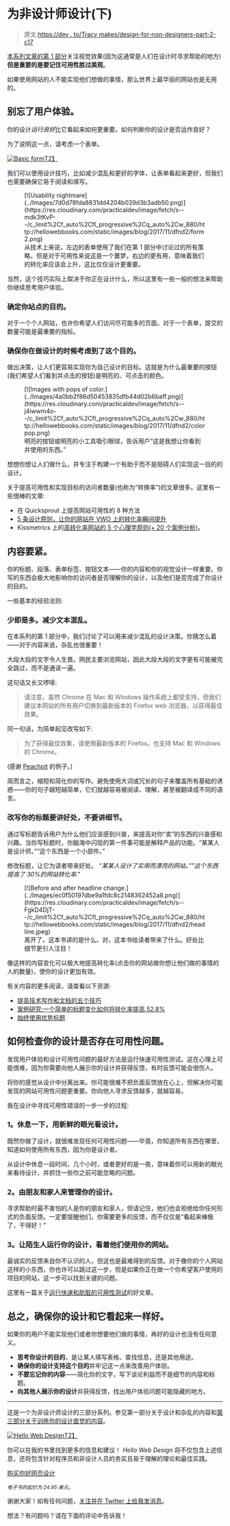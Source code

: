 # 为非设计师设计(下)

> 原文:[https://dev . to/Tracy makes/design-for-non-designers-part-2-c17](https://dev.to/tracymakes/design-for-non-designers-part-2-c17)

[本系列文章的第 1 部分](https://dev.to/tracymakes/design-for-non-designers-part-1-28m2)关注视觉效果(因为这通常是人们在设计时寻求帮助的地方)**但是重要的是要记住可用性胜过美观**。

如果使用网站的人不能实现他们想做的事情，那么世界上最华丽的网站也是无用的。

## [](#dont-forget-the-user-experience)别忘了用户体验。

你的设计*运行良好*比它看起来如何更重要。如何判断你的设计是否运作良好？

为了说明这一点，请考虑一个表单。

[![Basic form](../Images/4e642895a43feac34be962a873f247e0.png)T2】](https://res.cloudinary.com/practicaldev/image/fetch/s--UcBAZc3o--/c_limit%2Cf_auto%2Cfl_progressive%2Cq_auto%2Cw_880/http://hellowebbooks.com/static/images/blog/2017/11/dfnd2/form.png)

我们可以使用设计技巧，比如减少混乱和更好的字体，让表单看起来更好，但我们也需要确保它易于阅读和填写。

<figure>[![Usability nightmare](../Images/7d0d78fda8831dd4204b039d3b3adb50.png)](https://res.cloudinary.com/practicaldev/image/fetch/s--mdk3tKvP--/c_limit%2Cf_auto%2Cfl_progressive%2Cq_auto%2Cw_880/http://hellowebbooks.com/static/images/blog/2017/11/dfnd2/form2.png) 

<figcaption>从技术上来说，左边的表单使用了我们在第 1 部分中讨论过的所有策略，但是对于可用性来说这是一个噩梦。右边的更有用，意味着我们的转化率应该会上升，这比仅仅设计更重要。</figcaption>

</figure>

当然，这个技巧实际上取决于你正在设计什么，所以这里有一些一般的想法来帮助你继续思考用户体验。

### [](#determine-the-purpose-of-your-site)确定你站点的目的。

对于一个个人网站，也许你希望人们访问尽可能多的页面。对于一个表单，提交的数量可能是最重要的指标。

### 确保你在做设计的时候考虑到了这个目的。

做出决策，让人们更容易实现你为自己设计的目标。这就是为什么最重要的按钮(我们希望人们看到并点击的按钮)是明亮的、可点击的颜色。

<figure>[![Images with pops of color.](../Images/4a0bb2f86d50453835dfb44d02b6baff.png)](https://res.cloudinary.com/practicaldev/image/fetch/s--j4iwwm4o--/c_limit%2Cf_auto%2Cfl_progressive%2Cq_auto%2Cw_880/http://hellowebbooks.com/static/images/blog/2017/11/dfnd2/colorpop.png) 

<figcaption>明亮的按钮或明亮的小工具吸引眼球，告诉用户“这是我想让你看到并使用的东西。”
</figcaption>

</figure>

想想你想让人们做什么，并专注于构建一个有助于而不是阻碍人们实现这一目的的设计。

关于提高可用性和实现目标的访问者数量(也称为“转换率”)的文章很多。这里有一些很棒的文章:

*   在 Quicksprout 上提高网站可用性的 8 种方法
*   [5 条设计原则，让你的网站在 VWO 上的转化率瞬间提升](https://vwo.com/blog/design-principles-increase-conversions/)
*   Kissmetrics 上的[高转化率网站的 5 个心理学原则(+ 20 个案例分析)](https://blog.kissmetrics.com/psychological-principles-converting-website/)。

## [](#content-matters)内容要紧。

你的标题、段落、表单标签、按钮文本——你的内容和你的视觉设计一样重要。你写的东西会极大地影响你的访问者是否理解你的设计，以及他们是否完成了你设计的目的。

一些基本的经验法则:

### [](#less-is-more-cut-down-on-text-clutter)少即是多。减少文本混乱。

在本系列的第 1 部分中，我们讨论了可以用来减少混乱的设计决策。你猜怎么着——对于内容来说，杂乱也很重要！

大段大段的文字令人生畏。网民主要浏览网站，因此大段大段的文字更有可能被完全跳过，而不是通读一遍。

这句话又长又啰嗦:

> 请注意，虽然 Chrome 在 Mac 和 Windows 操作系统上都受支持，但我们建议本网站的所有用户切换到最新版本的 Firefox web 浏览器，以获得最佳效果。

同一句话，为简单起见改写如下:

> 为了获得最佳效果，请使用最新版本的 Firefox。也支持 Mac 和 Windows 的 Chrome。

(感谢 [Peachpit](http://www.peachpit.com/articles/article.aspx?p=1636692&seqNum=20) 的例子。)

简而言之，缩短和简化你的写作。避免使用大词或冗长的句子来覆盖所有基础的诱惑——你的句子越短越简单，它们就越容易被阅读、理解，甚至被翻译成不同的语言。

### [](#rewrite-your-headlines-to-talk-benefits-not-details)改写你的标题要讲好处，不要讲细节。

通过写标题告诉用户为什么他们应该感到兴奋，来提高对你“卖”的东西的兴奋感和兴趣。当你写标题时，你脑海中闪现的第一件事可能是解释产品的功能。“某某人是设计师。”“这个东西是一个小部件。”

修改标题，让它为读者带来好处。 *“某某人设计了实用而漂亮的网站。”"这个东西提高了 30%的网站转化率."*

<figure>[![Before and after headline change.](../Images/ec0f50197dbe9a1fdc8c2148362452a8.png)](https://res.cloudinary.com/practicaldev/image/fetch/s--FgkD4DjT--/c_limit%2Cf_auto%2Cfl_progressive%2Cq_auto%2Cw_880/http://hellowebbooks.com/static/images/blog/2017/11/dfnd2/headline.jpeg) 

<figcaption>离开了，这本书讲的是什么。对，这本书给读者带来了什么。好处比细节更引人注目！
</figcaption>

</figure>

像这样的内容变化可以极大地提高转化率(点击你的网站做你想让他们做的事情的人的数量)，使你的设计更加有效。

有关内容的更多阅读，请查看以下资源:

*   [提高技术写作和文档的五个技巧](https://medium.com/@limedaring/five-tips-for-improving-your-technical-writing-and-documentation-47353723c8a7#.2dlbspbta)
*   [案例研究:一个简单的标题变化如何将转化率提高 52.8%](https://www.webprofits.com.au/blog/case-study-headline/)
*   [始终使用优势标题](http://www.copyengineer.com/post_benefit_headlines/)

## [](#how-to-check-your-design-for-usability-problems)如何检查你的设计是否存在可用性问题。

发现用户体验和设计可用性问题的最好方法是运行快速可用性测试。这在心理上可能很难，因为你需要向他人展示你的设计并获得反馈，有时反馈可能会很伤人。

将你的感觉从设计中分离出来。你可能很难不把负面反馈放在心上，但解决你可能发现的网站可用性问题更重要。你向他人寻求反馈越多，就越容易。

我在设计中寻找可用性错误的一步一步的过程:

### [](#1-take-a-break-and-look-at-the-design-with-fresh-eyes)1。休息一下，用新鲜的眼光看设计。

既然你做了设计，就很难发现任何可用性问题——毕竟，你知道所有东西在哪里，知道如何使用所有东西，因为你是设计者。

从设计中休息一段时间，几个小时，或者更好的是一夜，意味着你可以用新的眼光来看待设计，并抓住一些你之前可能忽略的问题。

### [](#2-run-your-design-by-friends-and-family)2。由朋友和家人来管理你的设计。

寻求帮助时最不害怕的人是你的朋友和家人，但请记住，他们也会拒绝给你任何形式的负面反馈。一定要提醒他们，你需要更多的反馈，而不仅仅是“看起来棒极了，干得好！”

### [](#3-run-your-design-by-strangers-and-watch-them-use-your-site)3。让陌生人运行你的设计，看着他们使用你的网站。

最诚实的反馈来自你不认识的人，但这也是最难得到的反馈。对于像你的个人网站这样的小东西，你也许可以跳过这一步，但是如果你正在做一个你希望客户使用的项目的网站，这一步可以找到关键的问题。

这里有一篇关于[运行快速和肮脏的可用性测试](http://www.creativebloq.com/quick-and-dirty-usability-testing-9134469)的好文章。

## 总之，确保你的设计和它看起来一样好。

如果你的用户不能实现他们或者你想要他们做的事情，再好的设计也没有任何意义。

*   **思考你设计的目的**，是让某人填写表格、查找信息，还是其他用途。
*   **确保你的设计支持这个目的**并牢记这一点来改善用户体验。
*   **不要忘记你的内容**——简化你的文字，写下谈论利益而不是细节的内容和标题。
*   **向其他人展示你的设计**并获得反馈，找出用户体验问题可能隐藏的地方。

* * *

这是一个为非设计师设计的三部分系列。参见第一部分关于设计和杂乱的内容和[第三部分关于训练你的设计直觉的内容](https://hellowebbooks.com/news/tutorial-design-for-non-designers-part-3/)。

[![Hello Web Design](../Images/d5103d7dca03c88d9148cced80270f8c.png)T2】](https://hellowebbooks.com/learn-design)

你可以在我的书里找到更多的信息和建议！ *Hello Web Design* 将不仅包含上述信息，还将包含针对程序员和非设计人员的务实且易于理解的理论和最佳实践。

[购买你好网页设计](https://hellowebbooks.com/learn-design)

<small>*电子书的起价为 24.95 美元。*</small>

谢谢大家！如有任何问题，[关注并在 Twitter 上给我发消息](https://twitter.com/tracymakes)。

想法？有问题吗？请在下面的评论中告诉我！
